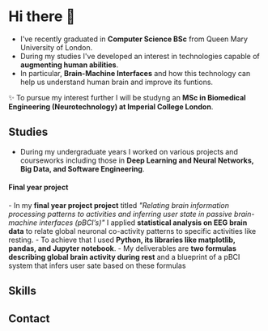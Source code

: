 ### <h1>Hi there 👋</h1>
- I've recently graduated in <b>Computer Science BSc</b> from Queen Mary University of London.<br>
- During my studies I've developed an interest in technologies capable of <b>augmenting human abilities</b>.<br>
- In particular, <b>Brain-Machine Interfaces</b> and how this technology can help us understand human brain and improve its funtions.<br>

✨ To pursue my interest further I will be studyng an <b>MSc in Biomedical Engineering (Neurotechnology) at Imperial College London</b>.

<!--
**dnsgrig/dnsgrig** is a ✨ _special_ ✨ repository because its `README.md` (this file) appears on your GitHub profile.

Here are some ideas to get you started:

- 🔭 I’m currently working on ...
- 🌱 I’m currently learning ...
- 👯 I’m looking to collaborate on ...
- 🤔 I’m looking for help with ...
- 💬 Ask me about ...
- 📫 How to reach me: ...
- 😄 Pronouns: ...
- ⚡ Fun fact: ...
-->

<h2>Studies</h2>

- During my undergraduate years I worked on various projects and courseworks including those in <b>Deep Learning and Neural Networks, Big Data, and Software Engineering</b>.<br>
<h4>Final year project</h4>
- In my <b>final year project project</b> titled <i>"Relating brain information processing patterns to activities and inferring user state
in passive brain-machine interfaces (pBCI’s)"</i> I applied <b>statistical analysis on EEG brain data</b> to relate global neuronal co-activity patterns to specific activities like resting.
- To achieve that I used <b>Python, its libraries like matplotlib, pandas, and Jupyter notebook</b>.
- My deliverables are <b>two formulas describing global brain activity during rest</b> and a 
blueprint of a pBCI system that infers user sate based on these formulas



<h2>Skills</h2>

<h2>Contact</h2>
